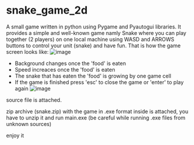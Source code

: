 # snake_game_2d
A small game written in python using Pygame and Pyautogui libraries. It provides a simple and well-known game namly Snake where you can play together (2 players) on one local machine using WASD and ARROWS buttons to control your unit (snake) and have fun. That is how the game screen looks like: 
![image](https://user-images.githubusercontent.com/67865361/116825932-ce056600-ab91-11eb-98a4-6cb0d3df4fcf.png)

- Background changes once the 'food' is eaten
- Speed increaces once the 'food' is eaten
- The snake that has eaten the 'food' is growing by one game cell 
- If the game is finished press 'esc' to close the game or 'enter' to play again
![image](https://user-images.githubusercontent.com/67865361/116825987-1ae93c80-ab92-11eb-8c4f-22116836c148.png)





source file is attached.



zip archive (snake.zip) with the game in .exe format inside is attached, you have to unzip it and run main.exe
(be careful while running .exe files from unknown sources)



enjoy it
